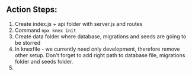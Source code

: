 ## Action Steps:

1. Create index.js + api folder with server.js and routes
1. Command `npx knex init`
1. Create data folder where database, migrations and seeds are going to be storred
1. In knexfile - we currently need only development, therefore remove other setup. Don't forget to add right path to database file, migrations folder and seeds folder.
1.
